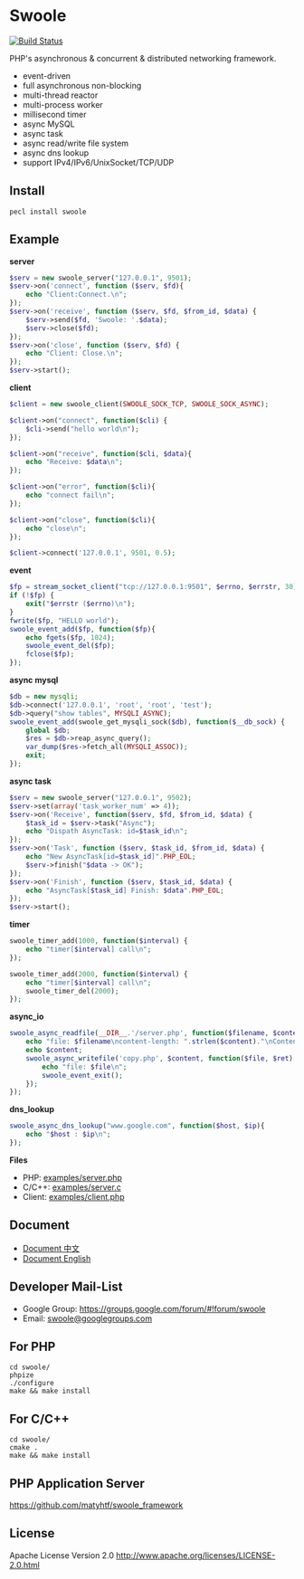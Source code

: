 Swoole
=====
[![Build Status](https://api.travis-ci.org/matyhtf/swoole.svg)](https://travis-ci.org/matyhtf/swoole)

PHP's asynchronous & concurrent & distributed networking framework.

* event-driven
* full asynchronous non-blocking
* multi-thread reactor
* multi-process worker
* millisecond timer
* async MySQL
* async task
* async read/write file system
* async dns lookup
* support IPv4/IPv6/UnixSocket/TCP/UDP

Install
-----
```
pecl install swoole
```


Example
-----

__server__
```php
$serv = new swoole_server("127.0.0.1", 9501);
$serv->on('connect', function ($serv, $fd){
 	echo "Client:Connect.\n";
});
$serv->on('receive', function ($serv, $fd, $from_id, $data) {
	$serv->send($fd, 'Swoole: '.$data);
    $serv->close($fd);
});
$serv->on('close', function ($serv, $fd) {
 	echo "Client: Close.\n";
});
$serv->start();
```
__client__
```php
$client = new swoole_client(SWOOLE_SOCK_TCP, SWOOLE_SOCK_ASYNC);

$client->on("connect", function($cli) {
    $cli->send("hello world\n");
});

$client->on("receive", function($cli, $data){
    echo "Receive: $data\n";
});

$client->on("error", function($cli){
    echo "connect fail\n";
});

$client->on("close", function($cli){
    echo "close\n";
});

$client->connect('127.0.0.1', 9501, 0.5);
```
__event__
```php
$fp = stream_socket_client("tcp://127.0.0.1:9501", $errno, $errstr, 30);
if (!$fp) {
    exit("$errstr ($errno)\n");
}
fwrite($fp, "HELLO world");
swoole_event_add($fp, function($fp){
	echo fgets($fp, 1024);
	swoole_event_del($fp);
    fclose($fp);
});
```

__async mysql__
```php
$db = new mysqli;
$db->connect('127.0.0.1', 'root', 'root', 'test');
$db->query("show tables", MYSQLI_ASYNC);
swoole_event_add(swoole_get_mysqli_sock($db), function($__db_sock) {
    global $db;
    $res = $db->reap_async_query();
    var_dump($res->fetch_all(MYSQLI_ASSOC));
    exit;
});
```

__async task__
```php
$serv = new swoole_server("127.0.0.1", 9502);
$serv->set(array('task_worker_num' => 4));
$serv->on('Receive', function($serv, $fd, $from_id, $data) {
    $task_id = $serv->task("Async");
    echo "Dispath AsyncTask: id=$task_id\n";
});
$serv->on('Task', function ($serv, $task_id, $from_id, $data) {
    echo "New AsyncTask[id=$task_id]".PHP_EOL;
    $serv->finish("$data -> OK");
});
$serv->on('Finish', function ($serv, $task_id, $data) {
    echo "AsyncTask[$task_id] Finish: $data".PHP_EOL;
});
$serv->start();
```

__timer__

```php
swoole_timer_add(1000, function($interval) {
    echo "timer[$interval] call\n";
});

swoole_timer_add(2000, function($interval) {
    echo "timer[$interval] call\n";
    swoole_timer_del(2000);
});
```

__async_io__
```php
swoole_async_readfile(__DIR__.'/server.php', function($filename, $content){
    echo "file: $filename\ncontent-length: ".strlen($content)."\nContent:\n";
    echo $content;
    swoole_async_writefile('copy.php', $content, function($file, $ret) {
        echo "file: $file\n";
        swoole_event_exit();
	});
});
```
__dns_lookup__
```php
swoole_async_dns_lookup("www.google.com", function($host, $ip){
    echo "$host : $ip\n";
});
```

__Files__
* PHP: [examples/server.php](examples/server.php)
* C/C++: [examples/server.c](examples/server.c)
* Client: [examples/client.php](examples/client.php)

Document
----
* [Document 中文](http://www.swoole.com/wiki/index/) 
* [Document English](https://github.com/matyhtf/swoole_doc/blob/master/docs/en/index.md) 

Developer Mail-List
-----
* Google Group: <https://groups.google.com/forum/#!forum/swoole>  
* Email: <swoole@googlegroups.com>

For PHP
-----
```shell
cd swoole/
phpize
./configure
make && make install
```

For C/C++
-----
```shell
cd swoole/
cmake .
make && make install
```

PHP Application Server
-----
https://github.com/matyhtf/swoole_framework


License
-----
Apache License Version 2.0 <http://www.apache.org/licenses/LICENSE-2.0.html>


